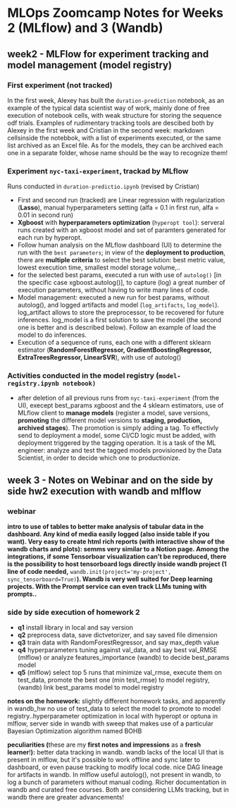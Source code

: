 # MLOps Zoomcamp Notes for Weeks 2 (MLflow) and 3 (Wandb)

## week2 - MLFlow for experiment tracking and model management (model registry)

### First experiment (not tracked)

In the first week, Alexey has built the `duration-prediction` notebook, as an example of the typical data scientist way of work, mainly done of free execution of notebook cells, with weak structure for storing the sequence odf trials. Examples of rudimentary tracking tools are descibed both by Alexey in the first week and Cristian in the second week: markdown cellsinside the notebbok, with a list of experiments executed, or the same list archived as an Excel file. As for the models, they can be archived each one in a separate folder, whose name should be the way to recognize them!

### Experiment `nyc-taxi-experiment`, trackad by MLflow

Runs conducted in `duration-predictio.ipynb` (revised by Cristian)

* First and second run (tracked) are Linear regression with regularization (<strong>Lasso</strong>), manual hyperparameters setting (alfa = 0.1 in first run, alfa = 0.01 in second run)
* **Xgboost** with **hyperparameters optimization** (`hyperopt tool`): serveral runs created with an xgboost model and set of paramters generated for each run by hyperopt.
* Follow human analysis on the MLflow dashboard (UI) to determine the run with the `best parameters`; in view of the <strong>deployment to production</strong>, there are **multiple criteria** to select the best solution: best metric value, lowest execution time, smallest model storage volume,..
* for the selected best params, executed a run with use of `autolog()` [in the specific case xgboost.autolog()], to capture (log) a great number of execution parameters, without having to write many lines of code.
* Model management: executed a new run for best params, without autolog(), and logged artifacts and model (`log_artifacts`, `log_model`). log\_artifact allows to store the preprocessor, to be recovered for future inferences. log\_model is a first solution to save the model (the second one is better and is described below). Follow an example of load the model to do inferences.
* Execution of a sequence of runs, each one with a different sklearn estimator (<strong>RandomForestRegressor, GradientBoostingRegressor, ExtraTreesRegressor, LinearSVR</strong>), with use of autolog()

### Activities conducted in the model registry (`model-registry.ipynb notebook)`

* after deletion of all previous runs from `nyc-taxi-experiment` (from the UI), execept best\_params xgboost and the 4 sklearn estimators, use of MLflow client to **manage models** (register a model, save versions, **promoting** the different model versions to <strong>staging, production, archived stages</strong>). The promotion is simply adding a tag. To effectivly send to deployment a model, some CI/CD logic must be added, with deployment triggered by the tagging operation. It is a task of the ML engineer: analyze and test the tagged models provisioned by the Data Scientist, in order to decide which one to productionize.

## week 3 - Notes on Webinar and on the side by side hw2 execution with wandb and mlflow

### webinar

<strong>intro to use of tables to better make analysis of tabular data in the dashboard. Any kind of media easily logged (also inside table if you want). Very easy to create html rich reports (with interactive show of the wandb charts and plots): semms very similar to a Notion page. Among the integrations, if some Tensorboar visualization can't be reproduced, there is the possibility to host tensorboard logs directly inside wandb project (1 line of code needed,</strong> `wandb.init(project='my-project', sync_tensorboard=True)`<strong>). Wandb is very well suited for Deep learning projects. With the Prompt service can even track LLMs tuning with prompts..</strong>

### side by side execution of homework 2

* **q1** install library in local and say version
* **q2** preprocess data, save dictvetorizer, and say saved file dimension
* **q3** train data with RandomForestRegressor, and say max\_depth value
* **q4** hyperparameters tuning against val\_data, and say best val\_RMSE (mlflow) or analyze features\_importance (wandb) to decide best\_params model
* **q5** (mlflow) select top 5 runs that minimize val\_rmse, execute them on test\_data, promote the best one (min test\_rmse) to model registry, (wandb) link best\_params model to model registry

**notes on the homework:** slightly different homework tasks, and apparently in wandb\_hw no use of test\_data to select the model to promote to model registry..hyperparameter optimization in local with hyperopt or optuna in mlflow, server side in wandb with sweep that makes use of a particular Bayesian Optimization algorithm named BOHB

<strong>peculiarities (</strong>these are my **first notes and impressions** as a <strong>fresh learner</strong>!<strong>):</strong> better data tracking in wandb. wandb lacks of the local UI that is present in mlflow, but it's possible to work offline and sync later to dashboard, or even pause tracking to modify local code. nice DAG lineage for artifacts in wandb. In mlflow useful autolog(), not present in wandb, to log a bunch of parameters without manual coding. Richer documentation in wandb and curated free courses. Both are considering LLMs tracking, but in wandb there are greater advancements!
